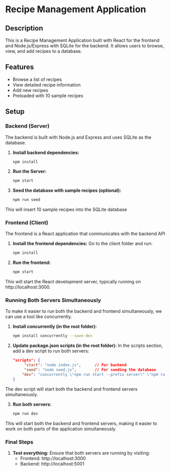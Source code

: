 # Recipe Management Application

## Description
This is a Recipe Management Application built with React for the frontend and Node.js/Express with SQLite for the backend. It allows users to browse, view, and add recipes to a database.

## Features
- Browse a list of recipes
- View detailed recipe information
- Add new recipes
- Preloaded with 10 sample recipes

## Setup

### Backend (Server)
The backend is built with Node.js and Express and uses SQLite as the database.

1. **Install backend dependencies:**
   ```bash
   npm install
   ```
2. **Run the Server:**
    ```bash
    npm start
    ```
3. **Seed the database with sample recipes (optional):**
    ```bash
    npm run seed
    ```
This will insert 10 sample recipes into the SQLite database

### Frontend (Client)
The frontend is a React application that communicates with the backend API

1. **Install the frontend dependencies:**
Go to the client folder and run:
    ```bash
    npm install
    ```
2. **Run the frontend:**
    ```bash
    npm start
    ```
This will start the React development server, typically running on http://localhost:3000.

### Running Both Servers Simultaneously
To make it easier to run both the backend and frontend simultaneously, we can use a tool like concurrently.

1. **Install concurrently (in the root folder):**
    ```bash
    npm install concurrently --save-dev
    ```

2. **Update package.json scripts (in the root folder):**
In the scripts section, add a dev script to run both servers:
    ```json
    "scripts": {
         "start": "node index.js",      // For backend
         "seed": "node seed.js",        // For seeding the database
        "dev": "concurrently \"npm run start --prefix server\" \"npm run start --prefix client\""
    }
    ```
The dev script will start both the backend and frontend servers simultaneously.

3. **Run both servers:**
    ```bash
    npm run dev
    ```
This will start both the backend and frontend servers, making it easier to work on both parts of the application simultaneously.

### Final Steps
1. **Test everything:**
Ensure that both servers are running by visiting:
    - Frontend: http://localhost:3000
	- Backend: http://localhost:5001 